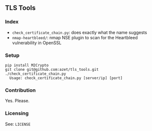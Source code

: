 ## TLS Tools

### Index
* `check_certificate_chain.py`: does exactly what the name suggests
* `nmap-heartbleed/`: nmap NSE plugin to scan for the Heartbleed vulnerability in OpenSSL

### Setup
```
pip install M2Crypto
git clone git@github.com:azet/tls_tools.git
./check_certificate_chain.py
  Usage: check_certificate_chain.py [server/ip] [port]
```

### Contribution
Yes. Please.

### Licensing
See: `LICENSE`
